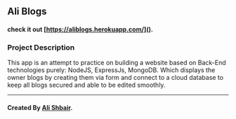 ## Ali Blogs 
####  check it out [https://aliblogs.herokuapp.com/]().

### Project Description
This app is an attempt to practice on building a website based on Back-End technologies purely: NodeJS, ExpressJs, MongoDB. Which displays the owner blogs by creating them via form and connect to a cloud database to keep all blogs secured and able to be edited smoothly.

---

#### Created By [Ali Shbair](https://github.com/ShbairAli).


